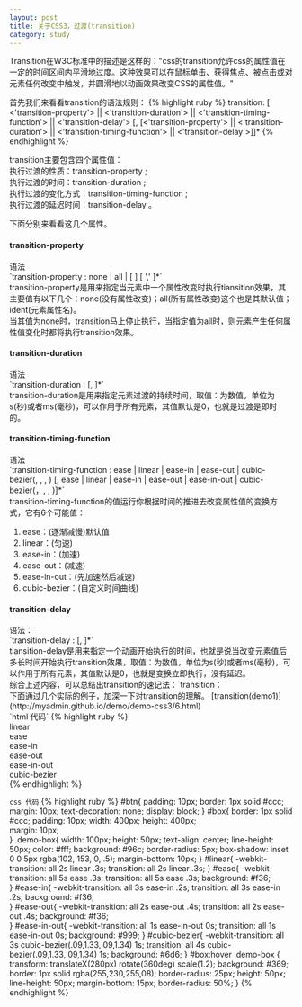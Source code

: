 ```yaml
---
layout: post
title: 关于CSS3，过渡(transition)
category: study
---
```


Transition在W3C标准中的描述是这样的："css的transition允许css的属性值在一定的时间区间内平滑地过度。这种效果可以在鼠标单击、获得焦点、被点击或对元素任何改变中触发，并圆滑地以动画效果改变CSS的属性值。"

首先我们来看看transition的语法规则：
{% highlight ruby %}
transition: [ 
<'transition-property'> || 
<'transition-duration'> || 
<'transition-timing-function'> || 
<'transition-delay'> [, 
[<'transition-property'> || 
<'transition-duration'> || 
<'transition-timing-function'> || 
<'transition-delay'>]]*
{% endhighlight %}

transition主要包含四个属性值：<br />
执行过渡的性质：transition-property ; <br />
执行过渡的时间：transition-duration ; <br />
执行过渡的变化方式：transition-timing-function ; <br />
执行过渡的延迟时间：transition-delay 。<br />

下面分别来看看这几个属性。
<h4>transition-property</h4>
语法<br />
`transition-property : none | all | [ <IDENT> ] [ ',' <IDENT> ]*`<br />
transition-property是用来指定当元素中一个属性改变时执行tiansition效果，其主要值有以下几个：none(没有属性改变)；all(所有属性改变)这个也是其默认值；ident(元素属性名)。<br />
当其值为none时，transition马上停止执行，当指定值为all时，则元素产生任何属性值变化时都将执行transition效果。

<h4>transition-duration</h4>
语法<br />
`transition-duration : <time> [, <time>]*` <br />
transition-duration是用来指定元素过渡的持续时间，取值：<time>为数值，单位为s(秒)或者ms(毫秒)，可以作用于所有元素，其值默认是0，也就是过渡是即时的。

<h4>transition-timing-function</h4>
语法<br />
`transition-timing-function : ease | linear | ease-in | ease-out | cubic-bezier(<number>, <number>, <number>, <number>) [, ease | linear | ease-in | ease-out | ease-in-out | cubic-bezier(<number>，<number>, <number>, <number>)]*` <br />
transition-timing-function的值运行你根据时间的推进去改变属性值的变换方式，它有6个可能值：
<ol>
	<li>ease：(逐渐减慢)默认值</li>
	<li>linear：(匀速)</li>
	<li>ease-in：(加速)</li>
	<li>ease-out：(减速)</li>
	<li>ease-in-out：(先加速然后减速)</li>
	<li>cubic-bezier：(自定义时间曲线)</li>
</ol>

<h4>transition-delay</h4>
语法：<br />
`transition-delay : <time> [, <time>]*` <br />
tiansition-delay是用来指定一个动画开始执行的时间，也就是说当改变元素值后多长时间开始执行transition效果，取值：<time>为数值，单位为s(秒)或者ms(毫秒)，可以作用于所有元素，其值默认是0，也就是变换立即执行，没有延迟。

<br />
综合上述内容，可以总结出transition的速记法：`transition：<property> <duration> <animation type> <delay>`

<br />
下面通过几个实际的例子，加深一下对transition的理解。
[transition(demo1)](http://myadmin.github.io/demo/demo-css3/6.html)<br />
`html 代码`
{% highlight ruby %}
<div id="box">
  <div class="demo-box" id="linear">linear</div>
  <div class="demo-box" id="ease">ease</div>
  <div class="demo-box" id="ease-in">ease-in</div>
  <div class="demo-box" id="ease-out">ease-out</div>
  <div class="demo-box" id="ease-in-out">ease-in-out</div>
  <div class="demo-box" id="cubic-bezier">cubic-bezier</div>
</div>
{% endhighlight %}

`css 代码`
{% highlight ruby %}
#btn{
	padding: 10px;
	border: 1px solid #ccc; 
	margin: 10px;
	text-decoration: none;
	display: block;
}
#box{
	border: 1px solid #ccc;
	padding: 10px;
	width: 400px; 
	height: 400px;	
	margin: 10px;	
}
.demo-box{
	width: 100px;
	height: 50px;
	text-align: center;
	line-height: 50px;
	color: #fff;
	background: #96c;
	border-radius: 5px;
	box-shadow: inset 0 0 5px rgba(102, 153, 0, .5);
	margin-bottom: 10px;
}
#linear{
	-webkit-transition: all 2s linear .3s;
	transition: all 2s linear .3s;
}
#ease{
	-webkit-transition: all 5s ease .3s;
	transition: all 5s ease .3s;
	background: #f36;   
}
#ease-in{
	-webkit-transition: all 3s ease-in .2s;
	transition: all 3s ease-in .2s;
	background: #f36;   
}
#ease-out{
	-webkit-transition: all 2s ease-out .4s;
	transition: all 2s ease-out .4s;
	background: #f36;   
}
#ease-in-out{
	-webkit-transition: all 1s ease-in-out 0s;
	transition: all 1s ease-in-out 0s;
	background: #999;
}
#cubic-bezier{
	-webkit-transition: all 3s cubic-bezier(.09,1.33,.09,1.34) 1s;
    transition: all 4s cubic-bezier(.09,1.33,.09,1.34) 1s;
    background: #6d6;
}
#box:hover .demo-box {
    transform: translateX(280px) rotate(360deg) scale(1.2);
    background: #369;
    border: 1px solid rgba(255,230,255,08);
    border-radius: 25px;
    height: 50px;
    line-height: 50px;
    margin-bottom: 15px;
    border-radius: 50%;
}
{% endhighlight %}